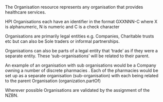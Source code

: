 The Organisation resource represents any organisation that provides healthcare services.

HPI Organisations each have an identifier in the format  GXXNNN-C where X is alphanumeric, N is numeric and C is a check character

 Organisations are primarily legal entities e.g. Companies, Charitable trusts etc but can also be Sole traders or informal partnerships.

Organisations can also be parts of a legal entity that ‘trade’ as if they were a separate entity. These ‘sub-organisations’ will be related to their parent.

An example of an organisation with sub organisations would be a Company owning a number of discrete pharmacies . Each of the pharmacies would be set up as a separate organisation (sub-organisation) with each being related to the parent Organisation (organization.partOf)

Wherever possible Organisations are validated by the assignment of the NZBN.